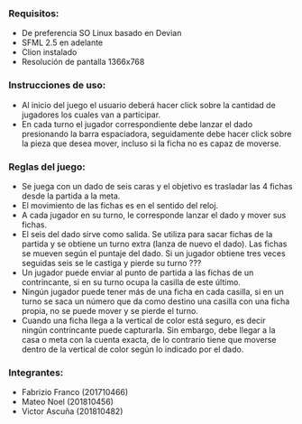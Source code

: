 ### Requisitos:
- De preferencia SO Linux basado en Devian
- SFML 2.5 en adelante
- Clion instalado
- Resolución de pantalla 1366x768
    
### Instrucciones de uso:
- Al inicio del juego el usuario deberá hacer click sobre la cantidad de jugadores los cuales van a participar. 
- En cada turno el jugador correspondiente debe lanzar el dado presionando la barra espaciadora, seguidamente debe hacer click sobre la pieza que desea mover, incluso si la ficha no es capaz de moverse.

### Reglas del juego:
- Se juega con un dado de seis caras y el objetivo es trasladar las 4 fichas desde la partida a la meta. 
- El movimiento de las fichas es en el sentido del reloj.
- A cada jugador en su turno, le corresponde lanzar el dado y mover sus fichas.
- El seis del dado sirve como salida. Se utiliza para sacar fichas de la partida y se obtiene un turno extra (lanza de nuevo el dado).
Las fichas se mueven según el puntaje del dado. Si un jugador obtiene tres veces seguidas seis se le castiga y pierde su turno ???
- Un jugador puede enviar al punto de partida a las fichas de un contrincante, si en su turno ocupa la casilla de este último.
- Ningún jugador puede tener más de una ficha en cada casilla, si en un turno se saca un número que da como destino una casilla con una ficha propia, no se puede mover y se pierde el turno.
- Cuando una ficha llega a la vertical de color está seguro, es decir ningún contrincante puede capturarla. Sin embargo, debe llegar a la casa o meta con la cuenta exacta, de lo contrario tiene que moverse dentro de la vertical de color según lo indicado por el dado.
    
### Integrantes:
- Fabrizio Franco (201710466)
- Mateo Noel (201810456)
- Victor Ascuña (201810482)
    
